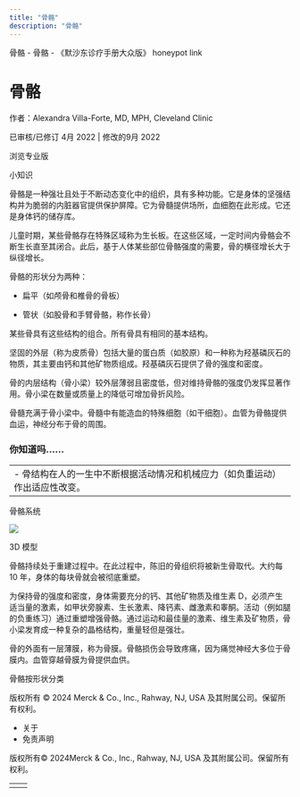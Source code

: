 ```yaml
---
title: "骨骼"
description: "骨骼"
---
```


﻿骨骼 \- 骨骼 \- 《默沙东诊疗手册大众版》 honeypot link

# 骨骼

作者：Alexandra Villa-Forte, MD, MPH, Cleveland Clinic

已审核/已修订 4月 2022 \| 修改的9月 2022

浏览专业版

小知识

骨骼是一种强壮且处于不断动态变化中的组织，具有多种功能。它是身体的坚强结构并为脆弱的内脏器官提供保护屏障。它为骨髓提供场所，血细胞在此形成。它还是身体钙的储存库。

儿童时期，某些骨骼存在特殊区域称为生长板。在这些区域，一定时间内骨骼会不断生长直至其闭合。此后，基于人体某些部位骨骼强度的需要，骨的横径增长大于纵径增长。

骨骼的形状分为两种：

- 扁平（如颅骨和椎骨的骨板）

- 管状（如股骨和手臂骨骼，称作长骨）


某些骨具有这些结构的组合。所有骨具有相同的基本结构。

坚固的外层（称为皮质骨）包括大量的蛋白质（如胶原）和一种称为羟基磷灰石的物质，其主要由钙和其他矿物质组成。羟基磷灰石提供了骨的强度和密度。

骨的内层结构（骨小梁）较外层薄弱且密度低，但对维持骨骼的强度仍发挥显著作用。骨小梁在数量或质量上的降低可增加骨折风险。

骨髓充满于骨小梁中。骨髓中有能造血的特殊细胞（如干细胞）。血管为骨骼提供血运，神经分布于骨的周围。

### 你知道吗……

|     |
| --- |
| - 骨结构在人的一生中不断根据活动情况和机械应力（如负重运动）作出适应性改变。 |

骨骼系统

![](https://edge.sitecorecloud.io/mmanual-ssq1ci05/media/home/images/b/i/o/biodigital-human-snapshot-female-skeletal-system-cv-resized_zh.jpg?thn=0&sc_lang=zh&mw=500)

3D 模型

骨骼持续处于重建过程中。在此过程中，陈旧的骨组织将被新生骨取代。大约每 10 年，身体的每块骨就会被彻底重塑。

为保持骨的强度和密度，身体需要充分的钙、其他矿物质及维生素 D，必须产生适当量的激素，如甲状旁腺素、生长激素、降钙素、雌激素和睾酮。活动（例如腿的负重练习）通过重塑增强骨骼。通过运动和最佳量的激素、维生素及矿物质，骨小梁发育成一种复杂的晶格结构，重量轻但是强壮。

骨的外面有一层薄膜，称为骨膜。骨骼损伤会导致疼痛，因为痛觉神经大多位于骨膜内。血管穿越骨膜为骨提供血供。

骨骼按形状分类





版权所有 © 2024
Merck & Co., Inc., Rahway, NJ, USA 及其附属公司。保留所有权利。

- 关于
- 免责声明

版权所有© 2024Merck & Co., Inc., Rahway, NJ, USA 及其附属公司。保留所有权利。

|     |     |
| --- | --- |
|  |  |